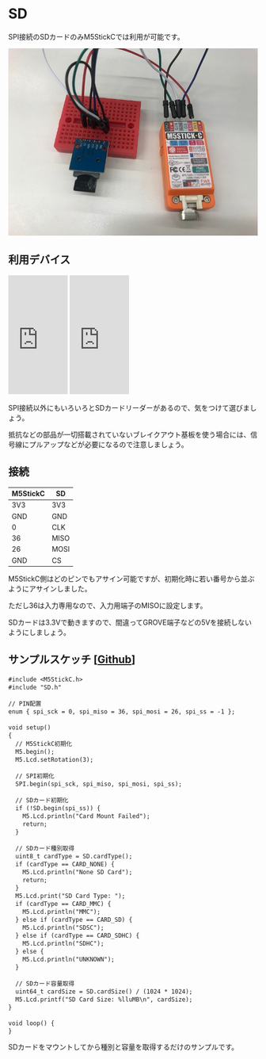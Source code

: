 # SD

SPI接続のSDカードのみM5StickCでは利用が可能です。

![SPI_SD](images/SPI_SD.jpg)

## 利用デバイス

<iframe style="width:120px;height:240px;" marginwidth="0" marginheight="0" scrolling="no" frameborder="0" src="https://rcm-fe.amazon-adsystem.com/e/cm?ref=qf_sp_asin_til&amp;t=langship-22&amp;m=amazon&amp;o=9&amp;p=8&amp;l=as1&amp;IS2=1&amp;detail=1&amp;asins=B010GXAFFU&amp;linkId=203e2b9e020a56cb545079d3e91fed21&amp;bc1=000000&amp;lt1=_blank&amp;fc1=333333&amp;lc1=0066c0&amp;bg1=ffffff&amp;f=ifr"></iframe>
<iframe style="width:120px;height:240px;" marginwidth="0" marginheight="0" scrolling="no" frameborder="0" src="https://rcm-fe.amazon-adsystem.com/e/cm?ref=tf_til&amp;t=langship-22&amp;m=amazon&amp;o=9&amp;p=8&amp;l=as1&amp;IS2=1&amp;detail=1&amp;asins=B07MB9TS13&amp;linkId=6806ca8d71c96648daf265488b96fb07&amp;bc1=000000&amp;lt1=_blank&amp;fc1=333333&amp;lc1=0066c0&amp;bg1=ffffff&amp;f=ifr"></iframe>

SPI接続以外にもいろいろとSDカードリーダーがあるので、気をつけて選びましょう。

抵抗などの部品が一切搭載されていないブレイクアウト基板を使う場合には、信号線にプルアップなどが必要になるので注意しましょう。

## 接続
| M5StickC | SD   |
|----------|------|
| 3V3      | 3V3  |
| GND      | GND  |
| 0        | CLK  |
| 36       | MISO |
| 26       | MOSI |
| GND      | CS   |

M5StickC側はどのピンでもアサイン可能ですが、初期化時に若い番号から並ぶようにアサインしました。

ただし36は入力専用なので、入力用端子のMISOに設定します。

SDカードは3.3Vで動きますので、間違ってGROVE端子などの5Vを接続しないようにしましょう。

## サンプルスケッチ [[Github](https://github.com/tanakamasayuki/M5StickC-examples/blob/master/SPI_SD/SPI_SD.ino)]
```
#include <M5StickC.h>
#include "SD.h"

// PIN配置
enum { spi_sck = 0, spi_miso = 36, spi_mosi = 26, spi_ss = -1 };

void setup()
{
  // M5StickC初期化
  M5.begin();
  M5.Lcd.setRotation(3);

  // SPI初期化
  SPI.begin(spi_sck, spi_miso, spi_mosi, spi_ss);

  // SDカード初期化
  if (!SD.begin(spi_ss)) {
    M5.Lcd.println("Card Mount Failed");
    return;
  }

  // SDカード種別取得
  uint8_t cardType = SD.cardType();
  if (cardType == CARD_NONE) {
    M5.Lcd.println("None SD Card");
    return;
  }
  M5.Lcd.print("SD Card Type: ");
  if (cardType == CARD_MMC) {
    M5.Lcd.println("MMC");
  } else if (cardType == CARD_SD) {
    M5.Lcd.println("SDSC");
  } else if (cardType == CARD_SDHC) {
    M5.Lcd.println("SDHC");
  } else {
    M5.Lcd.println("UNKNOWN");
  }

  // SDカード容量取得
  uint64_t cardSize = SD.cardSize() / (1024 * 1024);
  M5.Lcd.printf("SD Card Size: %lluMB\n", cardSize);
}

void loop() {
}
```

SDカードをマウントしてから種別と容量を取得するだけのサンプルです。
